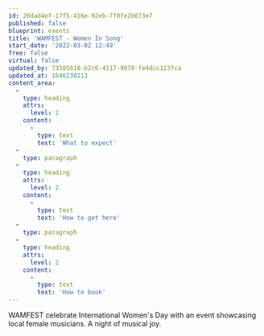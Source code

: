 ```yaml
---
id: 20dad4ef-17f5-416e-92eb-7f0fe2b073e7
published: false
blueprint: events
title: 'WAMFEST - Women In Song'
start_date: '2022-03-02 12:49'
free: false
virtual: false
updated_by: 73585618-b2c6-4117-9078-fe4dcc123fca
updated_at: 1646230213
content_area:
  -
    type: heading
    attrs:
      level: 2
    content:
      -
        type: text
        text: 'What to expect'
  -
    type: paragraph
  -
    type: heading
    attrs:
      level: 2
    content:
      -
        type: text
        text: 'How to get here'
  -
    type: paragraph
  -
    type: heading
    attrs:
      level: 2
    content:
      -
        type: text
        text: 'How to book'
---
```

WAMFEST celebrate International Women's Day with an event showcasing local female musicians. A night of musical joy.